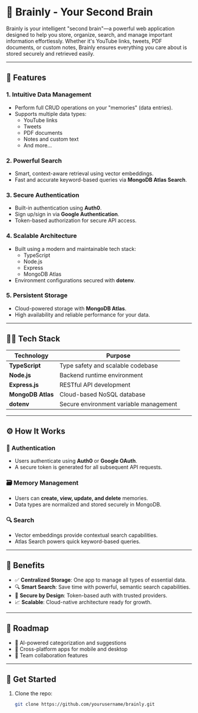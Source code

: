 # 🧠 Brainly - Your Second Brain

Brainly is your intelligent "second brain"—a powerful web application designed to help you store, organize, search, and manage important information effortlessly. Whether it's YouTube links, tweets, PDF documents, or custom notes, Brainly ensures everything you care about is stored securely and retrieved easily.

---

## 🚀 Features

### 1. Intuitive Data Management
- Perform full CRUD operations on your "memories" (data entries).
- Supports multiple data types:
  - YouTube links
  - Tweets
  - PDF documents
  - Notes and custom text
  - And more...

### 2. Powerful Search
- Smart, context-aware retrieval using vector embeddings.
- Fast and accurate keyword-based queries via **MongoDB Atlas Search**.

### 3. Secure Authentication
- Built-in authentication using **Auth0**.
- Sign up/sign in via **Google Authentication**.
- Token-based authorization for secure API access.

### 4. Scalable Architecture
- Built using a modern and maintainable tech stack:
  - TypeScript
  - Node.js
  - Express
  - MongoDB Atlas
- Environment configurations secured with **dotenv**.

### 5. Persistent Storage
- Cloud-powered storage with **MongoDB Atlas**.
- High availability and reliable performance for your data.

---

## 🧑‍💻 Tech Stack

| Technology      | Purpose                             |
|-----------------|-------------------------------------|
| **TypeScript**  | Type safety and scalable codebase   |
| **Node.js**     | Backend runtime environment         |
| **Express.js**  | RESTful API development             |
| **MongoDB Atlas**| Cloud-based NoSQL database         |
|**dotenv**      | Secure environment variable management |

---

## ⚙️ How It Works

### 🔐 Authentication
- Users authenticate using **Auth0** or **Google OAuth**.
- A secure token is generated for all subsequent API requests.

### 🗃️ Memory Management
- Users can **create, view, update, and delete** memories.
- Data types are normalized and stored securely in MongoDB.

### 🔍 Search
- Vector embeddings provide contextual search capabilities.
- Atlas Search powers quick keyword-based queries.

---

## 🎯 Benefits

- ✅ **Centralized Storage**: One app to manage all types of essential data.
- 🔍 **Smart Search**: Save time with powerful, semantic search capabilities.
- 🔐 **Secure by Design**: Token-based auth with trusted providers.
- 📈 **Scalable**: Cloud-native architecture ready for growth.

---

## 🔮 Roadmap

- 🤖 AI-powered categorization and suggestions
- 📱 Cross-platform apps for mobile and desktop
- 👥 Team collaboration features

---

## 🏁 Get Started

1. Clone the repo:  
   ```bash
   git clone https://github.com/yourusername/brainly.git
